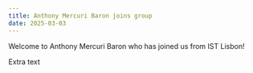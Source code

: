 ```yaml
---
title: Anthony Mercuri Baron joins group
date: 2025-03-03
---
```


Welcome to Anthony Mercuri Baron who has joined us from IST Lisbon!

<!--more-->

Extra text